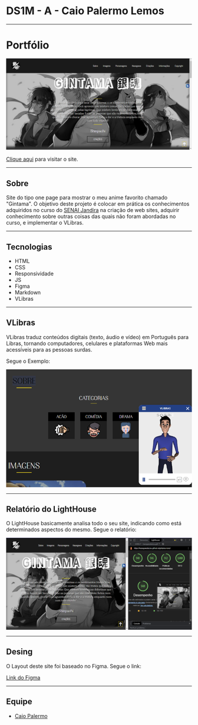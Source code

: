 # DS1M - A - Caio Palermo Lemos

---

# Portfólio

![Screenshot](screenshot.PNG)

[Clique aqui](hasegawataizou.github.io/one-page-2022/) para visitar o site.

---

## Sobre
Site do tipo one page para mostrar o meu anime favorito chamado "Gintama".
O objetivo deste projeto é colocar em prática os conhecimentos adquiridos no curso do [SENAI Jandira](https://jandira.sp.senai.br/) na criação de web sites, adquirir conhecimento sobre outras coisas das quais não foram abordadas no curso, e implementar o VLibras.

---
## Tecnologias
- HTML
- CSS
- Responsividade
- JS
- Figma
- Markdown
- VLibras

---

## VLibras
VLibras traduz conteúdos digitais (texto, áudio e vídeo) em Português para Libras, tornando computadores, celulares e plataformas Web mais acessíveis para as pessoas surdas.

Segue o Exemplo:

![Sign](sign.PNG)

---
## Relatório do LightHouse
O LightHouse basicamente analisa todo o seu site, indicando como está determinados aspectos do mesmo. Segue o relatório:

![Report](report.PNG)

---
## Desing
O Layout deste site foi baseado no Figma. Segue o link:

[Link do Figma](https://www.figma.com/file/yk6pZFeN8DjKeG8arN3DVA/GINTAMA?node-id=0%3A1)

---
## Equipe
- [Caio Palermo](https://github.com/HasegawaTaizou)

